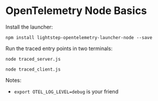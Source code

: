# OpenTelemetry Node Basics

Install the launcher:
```
npm install lightstep-opentelemetry-launcher-node --save
```

Run the traced entry points in two terminals:

```
node traced_server.js
```

```
node traced_client.js
```

Notes:
* `export OTEL_LOG_LEVEL=debug` is your friend
